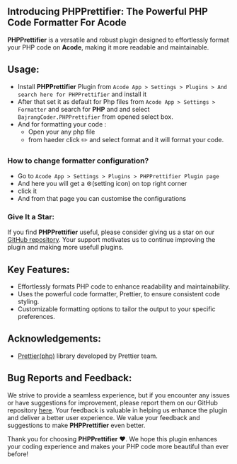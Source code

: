 ## Introducing PHPPrettifier: The Powerful PHP Code Formatter For Acode

**PHPPrettifier** is a versatile and robust plugin designed to effortlessly format your PHP code on **Acode**, making it more readable and maintainable.

## Usage:

- Install **PHPPrettifier** Plugin from `Acode App > Settings > Plugins > And search here for PHPPrettifier` and install it
- After that set it as default for Php files from `Acode App > Settings > Formatter` and search for **PHP** and and select `BajrangCoder.PHPPrettifier` from opened select box.
- And for formatting your code :
  - Open your any php file
  - from haeder click ✏️ and select format and it will format your code.

### How to change formatter configuration?

- Go to `Acode App > Settings > Plugins > PHPPrettifier Plugin page`
- And here you will get a ⚙️(setting icon) on top right corner
- click it
- And from that page you can customise the configurations

### Give It a Star:
If you find **PHPPrettifier** useful, please consider giving us a star on our [GitHub repository](https://github.com/bajrangCoder/PHPPrettifier). Your support motivates us to continue improving the plugin and making more usefull plugins.

## Key Features:
- Effortlessly formats PHP code to enhance readability and maintainability.
- Uses the powerful code formatter, Prettier, to ensure consistent code styling.
- Customizable formatting options to tailor the output to your specific preferences.

## Acknowledgements:

- [Prettier(php)](https://github.com/prettier/plugin-php) library developed by Prettier team.

## Bug Reports and Feedback:

We strive to provide a seamless experience, but if you encounter any issues or have suggestions for improvement, please report them on our GitHub repository [here](https://github.com/bajrangCoder/PHPPrettifier). Your feedback is valuable in helping us enhance the plugin and deliver a better user experience.
We value your feedback and suggestions to make **PHPPrettifier** even better.

Thank you for choosing **PHPPrettifier** ❤️. We hope this plugin enhances your coding experience and makes your PHP code more beautiful than ever before!